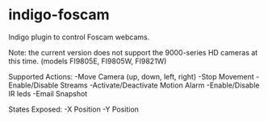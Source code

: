 indigo-foscam
=============

Indigo plugin to control Foscam webcams.

Note: the current version does not support the 9000-series HD cameras at this time. (models FI9805E, FI9805W, FI9821W)

Supported Actions:
-Move Camera (up, down, left, right)
-Stop Movement
-Enable/Disable Streams
-Activate/Deactivate Motion Alarm
-Enable/Disable IR leds
-Email Snapshot

States Exposed:
-X Position
-Y Position